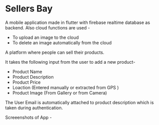 # Sellers Bay

A mobile application made in flutter with firebase realtime database as backend.
Also cloud functions are used - 
 * To upload an image to the cloud
 * To delete an image automatically from the cloud

A platform where people can sell their products.

It takes the following input from the user to add a new product- 
 * Product Name
 * Product Description
 * Product Price
 * Loaction (Entered manually or extracted from GPS )
 * Product Image (From Gallery or from Camera)

 The User Email is automatically attached to product description which is taken during authentication.

 Screeenshots of App - 
 


 


